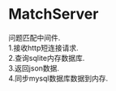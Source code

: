 # MatchServer
问题匹配中间件.</br>
1.接收http短连接请求.</br>
2.查询sqlite内存数据库.</br>
3.返回json数据.</br>
4.同步mysql数据库数据到内存.</br>
